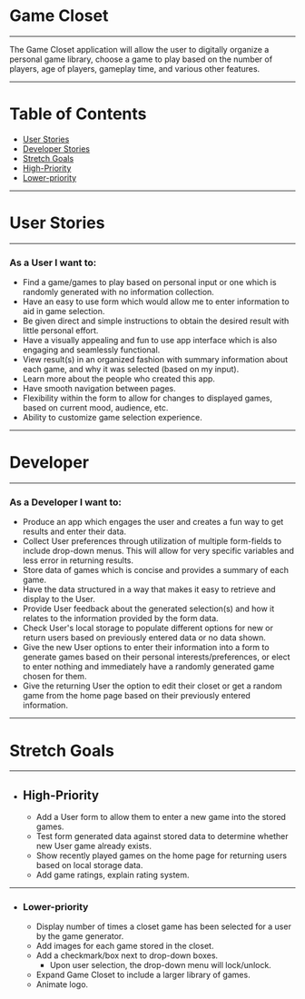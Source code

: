 # **Game Closet**
---
The Game Closet application will allow the user to digitally organize a personal game library, choose a game to play based on the number of players, age of players, gameplay time, and various other features.

___

# Table of Contents
  * [User Stories](#user-stories)
  * [Developer Stories](#developer)
  * [Stretch Goals](#stretch-goals)
  * [High-Priority](#high-priority)
  * [Lower-priority](#lower-priority)


---

#  **User Stories <a id="user-stories"></a>**
---
### **As a User I want to:**

  + Find a game/games to play based on personal input or one which is randomly generated with no information collection.
  + Have an easy to use form which would allow me to enter information to aid in game selection.
  + Be given direct and simple instructions to obtain the desired result with little personal effort.
  + Have a visually appealing and fun to use app interface which is also engaging and seamlessly functional.
  + View result(s) in an organized fashion with summary information about each game, and why it was selected (based on my input).
  + Learn more about the people who created this app.
  + Have smooth navigation between pages.
  + Flexibility within the form to allow for changes to displayed games, based on current mood, audience, etc.
  + Ability to customize game selection experience.

---

#   **Developer <a id="developer"></a>**
---
###   **As a Developer I want to:**

  + Produce an app which engages the user and creates a fun way to get results and enter their data.
  + Collect User preferences through utilization of multiple form-fields to include drop-down menus. This will allow for very specific variables and less error in returning results.
  + Store data of games which is concise and provides a summary of each game.
  + Have the data structured in a way that makes it easy to retrieve and display to the User.
  + Provide User feedback about the generated selection(s) and how it relates to the information provided by the form data.
  + Check User's local storage to populate different options for new or return users based on previously entered data or no data shown.
  + Give the new User options to enter their information into a form to generate games based on their personal interests/preferences, or elect to enter nothing and immediately have a randomly generated game chosen for them.
  + Give the returning User the option to edit their closet or get a random game from the home page based on their previously entered information.

---
# **Stretch Goals <a id="stretch-goals"></a>**


---
+ ## **High-Priority <a id="high-priority"></a>**

  + Add a User form to allow them to enter a new game into the stored games.
  + Test form generated data against stored data to determine whether new User game already exists.
  + Show recently played games on the home page for returning users based on local storage data.
  + Add game ratings, explain rating system.


---

- ###  Lower-priority <a id="lower-priority"></a>

  * Display number of times a closet game has been selected for a user by the game generator.
  * Add images for each game stored in the closet.
  * Add a checkmark/box next to drop-down boxes.
    - Upon user selection, the drop-down menu will lock/unlock.
  * Expand Game Closet to include a larger library of games.
  * Animate logo.
